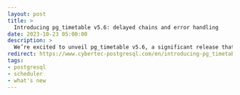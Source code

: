 ```yaml
---
layout: post
title: >
  Introducing pg_timetable v5.6: delayed chains and error handling
date: 2023-10-23 05:00:00
description: >
  We’re excited to unveil pg_timetable v5.6, a significant release that takes your PostgreSQL job scheduling to a new level. In this release, we’ve introduced several key enhancements and features that empower you to manage and automate your database tasks precisely and flexibly.
redirect: https://www.cybertec-postgresql.com/en/introducing-pg_timetable-v5-6-delayed-chains-and-error-handling/
tags: 
- postgresql
- scheduler
- what's new
---
```

